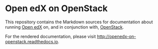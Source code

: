 # Open edX on OpenStack

This repository contains the Markdown sources for documentation about
running [Open edX](http://open.edx.org) on, and in conjunction with,
[OpenStack](http://www.openstack.org).

For the rendered documentation, please visit
<http://openedx-on-openstack.readthedocs.io>.
